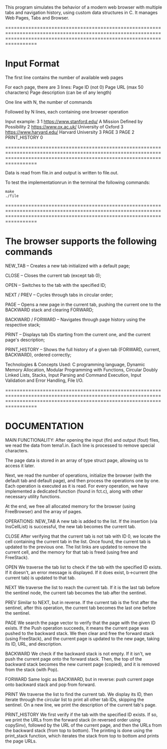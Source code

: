 This program simulates the behavior of a modern web browser with multiple tabs and navigation history, using custom data structures in C. It manages Web Pages, Tabs and Browser.

=============================================================================================================================================================================

# Input Format
The first line contains the number of available web pages

For each page, there are 3 lines:
Page ID (not 0)
Page URL (max 50 characters)
Page description (can be of any length)

One line with N, the number of commands

Followed by N lines, each containing one browser operation



Input example:
3
1
https://www.stanford.edu/
A Mission Defined by Possibility
2
https://www.ox.ac.uk/
University of Oxford
3
https://www.harvard.edu/
Harvard University
3
PAGE 3
PAGE 2
PRINT_HISTORY 0

=============================================================================================================================================================================

Data is read from file.in and output is written to file.out.


To test the implementationrun in the terminal the following commands:
`````````
make
./file
`````````

=============================================================================================================================================================================

# The browser supports the following commands

NEW_TAB – Creates a new tab initialized with a default page;

CLOSE – Closes the current tab (except tab 0);

OPEN <ID> – Switches to the tab with the specified ID;

NEXT / PREV – Cycles through tabs in circular order;

PAGE <ID> – Opens a new page in the current tab, pushing the current one to the BACKWARD stack and clearing FORWARD;

BACKWARD / FORWARD – Navigates through page history using the respective stack;

PRINT – Displays tab IDs starting from the current one, and the current page's description;

PRINT_HISTORY <ID> – Shows the full history of a given tab (FORWARD, current, BACKWARD), ordered correctly;



Technologies & Concepts Used: C programming language, Dynamic Memory Allocation, Modular Programming with Functions, Circular Doubly Linked Lists, Stacks, Input Parsing and Command Execution, Input Validation and Error Handling, File I/O.

=============================================================================================================================================================================

# DOCUMENTATION

MAIN FUNCTIONALITY:
After opening the input (fin) and output (fout) files, we read the data from tema1.in.
Each line is processed to remove special characters.

The page data is stored in an array of type struct page, allowing us to access it later.

Next, we read the number of operations, initialize the browser (with the default tab and default page), and then process the operations one by one.
Each operation is executed as it is read. For every operation, we have implemented a dedicated function (found in fct.c), along with other necessary utility functions.

At the end, we free all allocated memory for the browser (using FreeBrowser) and the array of pages.

OPERATIONS:
NEW_TAB
A new tab is added to the list. If the insertion (via InsCellList) is successful, the new tab becomes the current tab.

CLOSE
After verifying that the current tab is not tab with ID 0, we locate the cell containing the current tab in the list. Once found, the current tab is updated to the previous one.
The list links are updated to remove the current cell, and the memory for that tab is freed (using free and FreeStack).

OPEN <ID>
We traverse the tab list to check if the tab with the specified ID exists. If it doesn't, an error message is displayed.
If it does exist, b->current (the current tab) is updated to that tab.

NEXT
We traverse the list to reach the current tab. If it is the last tab before the sentinel node, the current tab becomes the tab after the sentinel.

PREV
Similar to NEXT, but in reverse. If the current tab is the first after the sentinel, after this operation, the current tab becomes the last one before the sentinel.

PAGE <ID>
We search the page vector to verify that the page with the given ID exists.
If the Push operation succeeds, it means the current page was pushed to the backward stack.
We then clear and free the forward stack (using FreeStack), and the current page is updated to the new page, taking its ID, URL, and description.

BACKWARD
We check if the backward stack is not empty. If it isn't, we push the current page onto the forward stack.
Then, the top of the backward stack becomes the new current page (copied), and it is removed from the stack (with Pop).

FORWARD
Same logic as BACKWARD, but in reverse: push current page onto backward stack and pop from forward.

PRINT
We traverse the list to find the current tab. We display its ID, then iterate through the circular list to print all other tab IDs, skipping the sentinel.
On a new line, we print the description of the current tab's page.

PRINT_HISTORY <ID>
We first verify if the tab with the specified ID exists.
If so, we print the URLs from the forward stack (in reversed order using copySinv), followed by the URL of the current page, and then the URLs from the backward stack (from top to bottom).
The printing is done using the print_stack function, which iterates the stack from top to bottom and prints the page URLs.


